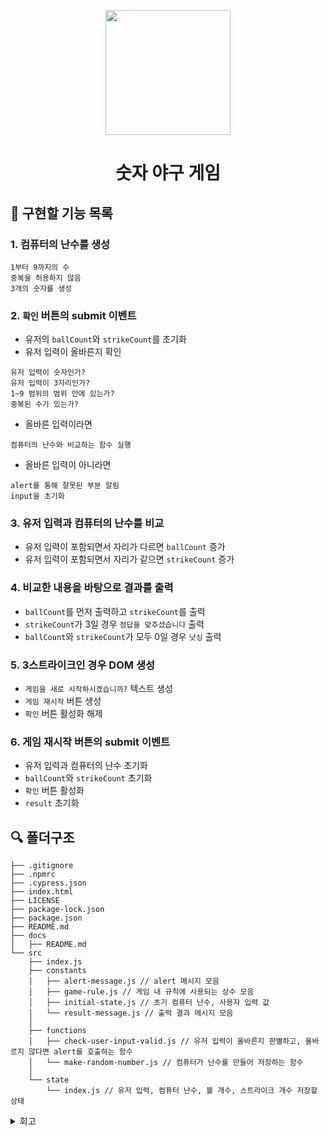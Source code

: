<p align="middle" >
  <img width="200px;" src="https://github.com/woowacourse/javascript-baseball-precourse/blob/main/images/baseball_icon.png?raw=true"/>
</p>
<h1 align="middle">숫자 야구 게임</h1>

## 🎯 구현할 기능 목록
### 1. 컴퓨터의 난수를 생성
```
1부터 9까지의 수
중복을 허용하지 않음
3개의 숫자를 생성
```

### 2. `확인` 버튼의 submit 이벤트
- 유저의 `ballCount`와 `strikeCount`를 초기화
- 유저 입력이 올바른지 확인
``` 
유저 입력이 숫자인가?
유저 입력이 3자리인가?
1~9 범위의 범위 안에 있는가?
중복된 수가 있는가?
```
- 올바른 입력이라면 
```
컴퓨터의 난수와 비교하는 함수 실행
```
- 올바른 입력이 아니라면
```
alert를 통해 잘못된 부분 알림
input을 초기화
```

### 3. 유저 입력과 컴퓨터의 난수를 비교
- 유저 입력이 포함되면서 자리가 다르면 `ballCount` 증가
- 유저 입력이 포함되면서 자리가 같으면 `strikeCount` 증가

### 4. 비교한 내용을 바탕으로 결과를 출력
- `ballCount`를 먼저 출력하고 `strikeCount`를 출력
- `strikeCount`가 3일 경우 `정답을 맞추셨습니다` 출력
- `ballCount`와 `strikeCount`가 모두 0일 경우 `낫싱` 출력

### 5. 3스트라이크인 경우 DOM 생성
- `게임을 새로 시작하시겠습니까?` 텍스트 생성
- `게임 재시작` 버튼 생성
- `확인` 버튼 활성화 해제

### 6. 게임 재시작 버튼의 submit 이벤트
- 유저 입력과 컴퓨터의 난수 초기화
- `ballCount`와 `strikeCount` 초기화
- `확인` 버튼 활성화
- `result` 초기화

## 🔍 폴더구조

```plaintext
├── .gitignore
├── .npmrc
├── .cypress.json
├── index.html
├── LICENSE
├── package-lock.json
├── package.json
├── README.md
├── docs
│   ├── README.md
└── src
    ├── index.js 
    ├── constants
    │   ├── alert-message.js // alert 메시지 모음
    │   ├── game-rule.js // 게임 내 규칙에 사용되는 상수 모음
    │   ├── initial-state.js // 초기 컴퓨터 난수, 사용자 입력 값
    │   └── result-message.js // 출력 결과 메시지 모음
    │
    ├── functions
    │   ├── check-user-input-valid.js // 유저 입력이 올바른지 판별하고, 올바르지 않다면 alert를 호출하는 함수
    │   └── make-random-number.js // 컴퓨터가 난수를 만들어 저장하는 함수
    │
    └── state
        └── index.js // 유저 입력, 컴퓨터 난수, 볼 개수, 스트라이크 개수 저장할 상태
```

<details>
<summary>회고</summary>
  
## 2021/11/24
### 구현할 기능 목록을 먼저 작성한다는 것이 낯설어도 아래 두 가지는 파악하자
> 가장 쉬운 것 부터 하나씩 해결해 나가자
1. 상수로 둘 수 있는 것
2. 각 액션에서 필요한 기능들

### readme는 꼼꼼히 작성하자
> 구현할 기능 목록을 보면서 작성해야 기능단위 커밋을 실천할 수 있고, 삽질을 안한다
지금은 규모가 매우 작은 프로젝트이기 때문에 단순히 readme만 수정하고 넘어가는데에 그치지만, 프로젝트 규모가 조금만 커져도 유의미한 시간과 노력의 손실이 발생할 것 같다고 느꼈다.

### 문자열 내에서 숫자 판별
> 유저 입력에 숫자 외의 문자가 포함되어있는지를 판별하는 함수에서 더 좋은 방법이 없는지?  
> <b>`-12` `1e9` 처럼 문자가 포함되어 있어도 숫자로 취급되는 예외의 해결을 위해</b>
1. 문자열을 통째로 `isNan`으로 확인 -> `-12` `Infinity` `1e9` 의 케이스에서 실패
2. `isNan(str) && isNan(parseInt(str))`로 확인 -> `1e9`의 케이스에서 실패  
3. 문자 요소 하나씩 확인 -> <b>일단 채택. 근데 이게 최선인가?</b>

</details>
